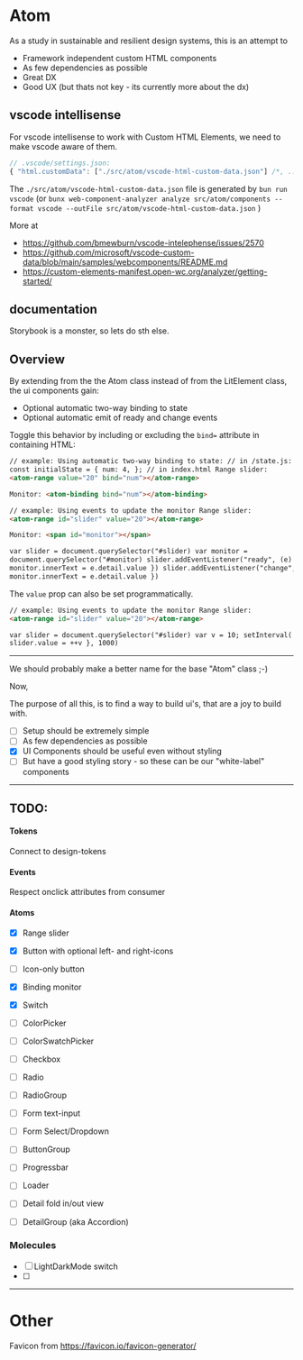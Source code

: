 # Atom

As a study in sustainable and resilient design systems,
this is an attempt to

- Framework independent custom HTML components
- As few dependencies as possible
- Great DX
- Good UX (but thats not key - its currently more about the dx)


## vscode intellisense

For vscode intellisense to work with Custom HTML Elements, we need to make vscode aware of them.
```js
// .vscode/settings.json:
{ "html.customData": ["./src/atom/vscode-html-custom-data.json"] /*, ... */ }
```
The `./src/atom/vscode-html-custom-data.json` file is generated by `bun run vscode` (or `bunx web-component-analyzer analyze src/atom/components --format vscode --outFile src/atom/vscode-html-custom-data.json` )

More at
- https://github.com/bmewburn/vscode-intelephense/issues/2570
- https://github.com/microsoft/vscode-custom-data/blob/main/samples/webcomponents/README.md
- https://custom-elements-manifest.open-wc.org/analyzer/getting-started/

## documentation

Storybook is a monster, so lets do sth else.




## Overview

By extending from the the Atom class instead of from the LitElement class, the ui components gain:

- Optional automatic two-way binding to state
- Optional automatic emit of ready and change events

Toggle this behavior by including or excluding the `bind=` attribute in containing HTML:

```html
// example: Using automatic two-way binding to state: // in /state.js: export
const initialState = { num: 4, }; // in index.html Range slider:
<atom-range value="20" bind="num"></atom-range>

Monitor: <atom-binding bind="num"></atom-binding>
```

```html
// example: Using events to update the monitor Range slider:
<atom-range id="slider" value="20"></atom-range>

Monitor: <span id="monitor"></span>

var slider = document.querySelector("#slider) var monitor =
document.querySelector("#monitor) slider.addEventListener("ready", (e) => {
monitor.innerText = e.detail.value }) slider.addEventListener("change", (e) => {
monitor.innerText = e.detail.value })
```

The `value` prop can also be set programmatically.

```html
// example: Using events to update the monitor Range slider:
<atom-range id="slider" value="20"></atom-range>

var slider = document.querySelector("#slider) var v = 10; setInterval( () => {
slider.value = ++v }, 1000)
```

---

We should probably make a better name for the base "Atom" class ;-)

Now,

The purpose of all this, is to find a way to build ui's, that are a joy to build with.

- [ ] Setup should be extremely simple
- [ ] As few dependencies as possible
- [x] UI Components should be useful even without styling
- [ ] But have a good styling story - so these can be our "white-label" components

---

## TODO:


#### Tokens

Connect to design-tokens

#### Events

Respect onclick attributes from consumer

#### Atoms

- [x] Range slider
- [x] Button with optional left- and right-icons
- [ ] Icon-only button
- [x] Binding monitor
- [x] Switch
- [ ] ColorPicker
- [ ] ColorSwatchPicker
- [ ] Checkbox
- [ ] Radio
- [ ] RadioGroup

- [ ] Form text-input
- [ ] Form Select/Dropdown
- [ ] ButtonGroup
- [ ] Progressbar
- [ ] Loader
- [ ] Detail fold in/out view
- [ ] DetailGroup (aka Accordion)


### Molecules

- [ ] LightDarkMode switch
- [ ] 


---

# Other

Favicon from https://favicon.io/favicon-generator/